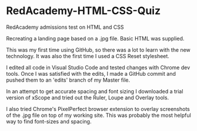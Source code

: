 # RedAcademy-HTML-CSS-Quiz
RedAcademy admissions test on HTML and CSS

Recreating a landing page based on a .jpg file. Basic HTML was supplied.

This was my first time using GitHub, so there was a lot to learn with the new technology. It was also the first time I used a CSS Reset stylesheet.

I edited all code in Visual Studio Code and tested changes with Chrome dev tools. Once I was satisfied with the edits, I made a GitHub commit and pushed them to an 'edits' branch of my Master file.

In an attempt to get accurate spacing and font sizing I downloaded a trial version of xScope and tried out the Ruler, Loupe and Overlay tools.

I also tried Chrome's PixelPerfect browser extension to overlay screenshots of the .jpg file on top of my working site. This was probably the most helpful way to find font-sizes and spacing.

